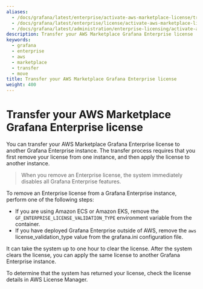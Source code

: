 ```yaml
---
aliases:
  - /docs/grafana/latest/enterprise/activate-aws-marketplace-license/transfer-ge-license/
  - /docs/grafana/latest/enterprise/license/activate-aws-marketplace-license/transfer-ge-license/
  - /docs/grafana/latest/administration/enterprise-licensing/activate-aws-marketplace-license/transfer-ge-license/
description: Transfer your AWS Marketplace Grafana Enterprise license
keywords:
  - grafana
  - enterprise
  - aws
  - marketplace
  - transfer
  - move
title: Transfer your AWS Marketplace Grafana Enterprise license
weight: 400
---
```


# Transfer your AWS Marketplace Grafana Enterprise license

You can transfer your AWS Marketplace Grafana Enterprise license to another Grafana Enterprise instance. The transfer process requires that you first remove your license from one instance, and then apply the license to another instance.

> When you remove an Enterprise license, the system immediately disables all Grafana Enterprise features.

To remove an Enterprise license from a Grafana Enterprise instance, perform one of the following steps:

- If you are using Amazon ECS or Amazon EKS, remove the `GF_ENTERPRISE_LICENSE_VALIDATION_TYPE` environment variable from the container.
- If you have deployed Grafana Enterprise outside of AWS, remove the `aws` license_validation_type value from the grafana.ini configuration file.

It can take the system up to one hour to clear the license. After the system clears the license, you can apply the same license to another Grafana Enterprise instance.

To determine that the system has returned your license, check the license details in AWS License Manager.
